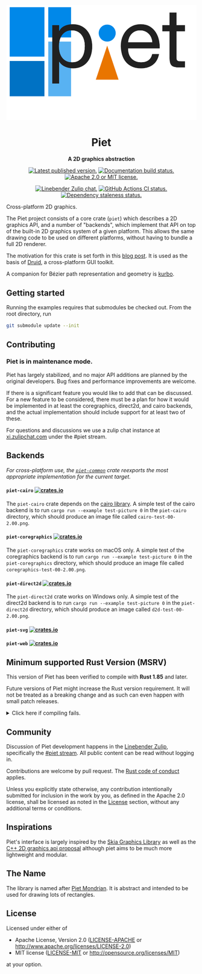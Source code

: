 ![image of piet logo](https://github.com/linebender/piet/raw/HEAD/misc/piet-logo.png)

<div align="center">

# Piet

**A 2D graphics abstraction**

[![Latest published version.](https://img.shields.io/crates/v/piet.svg)](https://crates.io/crates/piet)
[![Documentation build status.](https://img.shields.io/docsrs/piet.svg)](https://docs.rs/piet)
[![Apache 2.0 or MIT license.](https://img.shields.io/badge/license-Apache--2.0_OR_MIT-blue.svg)](#license)

[![Linebender Zulip chat.](https://img.shields.io/badge/Linebender-%23piet-blue?logo=Zulip)](https://xi.zulipchat.com/#narrow/channel/259397-piet)
[![GitHub Actions CI status.](https://img.shields.io/github/actions/workflow/status/linebender/piet/ci.yml?logo=github&label=CI)](https://github.com/linebender/piet/actions)
[![Dependency staleness status.](https://deps.rs/repo/github/linebender/piet/status.svg)](https://deps.rs/repo/github/linebender/piet)

</div>

Cross-platform 2D graphics.

The Piet project consists of a core crate (`piet`) which describes a 2D graphics API,
and a number of "backends", which implement that API on top of the built-in
2D graphics system of a given platform. This allows the same drawing code to be
used on different platforms, without having to bundle a full 2D renderer.

The motivation for this crate is set forth in this [blog post]. It is used as
the basis of [Druid], a cross-platform GUI toolkit.

A companion for Bézier path representation and geometry is [kurbo].

## Getting started

Running the examples requires that submodules be checked out. From the root
directory, run

```sh
git submodule update --init
```

## Contributing

### Piet is in maintenance mode.

Piet has largely stabilized, and no major API additions are planned by the
original developers. Bug fixes and performance improvements are welcome.

If there is a significant feature you would like to add that can be discussed.
For a new feature to be considered, there must be a plan for how it would be
implemented in at least the coregraphics, direct2d, and cairo backends, and the
actual implementation should include support for at least two of these.

For questions and discussions we use a zulip chat instance at [xi.zulipchat.com][zulip]
under the #piet stream.

## Backends

*For cross-platform use, the [`piet-common`][] crate reexports the most
appropriate implementation for the current target.*

#### `piet-cairo` [![crates.io](https://img.shields.io/crates/v/piet-cairo)](https://crates.io/crates/piet-cairo)

The `piet-cairo` crate depends on the [cairo library][]. A simple test of the cairo
backend is to run `cargo run --example test-picture 0` in the `piet-cairo` directory,
which should produce an image file called `cairo-test-00-2.00.png`.

#### `piet-coregraphics` [![crates.io](https://img.shields.io/crates/v/piet-coregraphics)](https://crates.io/crates/piet-coregraphics)

The `piet-coregraphics` crate works on macOS only. A simple test of the coregraphics
backend is to run `cargo run --example test-picture 0` in the `piet-coregraphics` directory,
which should produce an image file called `coregraphics-test-00-2.00.png`.

#### `piet-direct2d` [![crates.io](https://img.shields.io/crates/v/piet-direct2d)](https://crates.io/crates/piet-direct2d)

The `piet-direct2d` crate works on Windows only. A simple test of the direct2d
backend is to run `cargo run --example test-picture 0` in the `piet-direct2d` directory,
which should produce an image called `d2d-test-00-2.00.png`.

#### `piet-svg` [![crates.io](https://img.shields.io/crates/v/piet-svg)](https://crates.io/crates/piet-svg)
#### `piet-web` [![crates.io](https://img.shields.io/crates/v/piet-web)](https://crates.io/crates/piet-web)

## Minimum supported Rust Version (MSRV)

This version of Piet has been verified to compile with **Rust 1.85** and later.

Future versions of Piet might increase the Rust version requirement.
It will not be treated as a breaking change and as such can even happen with small patch releases.

<details>
<summary>Click here if compiling fails.</summary>

As time has passed, some of Piet's dependencies could have released versions with a higher Rust requirement.
If you encounter a compilation issue due to a dependency and don't want to upgrade your Rust toolchain, then you could downgrade the dependency.

```sh
# Use the problematic dependency's name and version
cargo update -p package_name --precise 0.1.1
```

</details>

## Community

Discussion of Piet development happens in the [Linebender Zulip](https://xi.zulipchat.com/), specifically the [#piet stream](https://xi.zulipchat.com/#narrow/channel/259397-piet).
All public content can be read without logging in.

Contributions are welcome by pull request.
The [Rust code of conduct] applies.

Unless you explicitly state otherwise, any contribution intentionally submitted for inclusion in the work by you, as defined in the Apache 2.0 license, shall be licensed as noted in the [License](#license) section, without any additional terms or conditions.

## Inspirations

Piet's interface is largely inspired by the [Skia Graphics Library] as well as the [C++ 2D graphics api proposal] although piet aims to be much more lightweight and modular.

## The Name

The library is named after [Piet Mondrian]. It is abstract and intended to be used for drawing lots of rectangles.

## License

Licensed under either of

- Apache License, Version 2.0 ([LICENSE-APACHE](LICENSE-APACHE) or <http://www.apache.org/licenses/LICENSE-2.0>)
- MIT license ([LICENSE-MIT](LICENSE-MIT) or <http://opensource.org/licenses/MIT>)

at your option.

[blog post]: https://raphlinus.github.io/rust/graphics/2018/10/11/2d-graphics.html
[Druid]: https://github.com/xi-editor/druid
[kurbo]: https://github.com/linebender/kurbo
[zulip]: https://xi.zulipchat.com
[Skia Graphics Library]: https://skia.org
[C++ 2D graphics api proposal]: http://www.open-std.org/jtc1/sc22/wg21/docs/papers/2018/p0267r8.pdf
[Piet Mondrian]: https://en.wikipedia.org/wiki/Piet_Mondrian
[`piet-common`]: https://crates.io/crates/piet-common
[cairo library]: https://www.cairographics.org/download/
[Rust code of conduct]: https://www.rust-lang.org/policies/code-of-conduct
